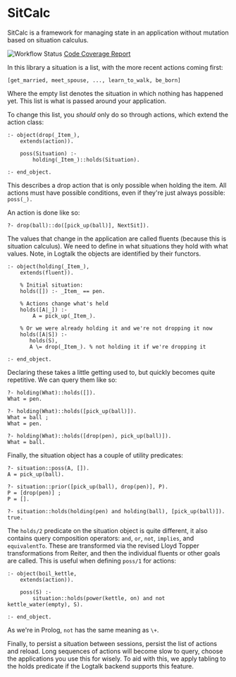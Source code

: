 # SitCalc


SitCalc is a framework for managing state in an application without
mutation based on situation calculus.

![Workflow Status](https://github.com/PaulBrownMagic/SitCalc/workflows/Workflow/badge.svg)
[Code Coverage Report](https://paulbrownmagic.github.io/SitCalc/coverage_report.html)

In this library a situation is a list, with the more recent actions
coming first:

```logtalk
[get_married, meet_spouse, ..., learn_to_walk, be_born]
```

Where the empty list denotes the situation in which nothing has happened
yet. This list is what is passed around your application.

To change this list, you *should* only do so through actions, which
extend the action class:

```logtalk
:- object(drop(_Item_),
    extends(action)).

    poss(Situation) :-
        holding(_Item_)::holds(Situation).

:- end_object.
```

This describes a drop action that is only possible when holding the
item. All actions must have possible conditions, even if they're just
always possible: `poss(_).`

An action is done like so:

```logtalk
?- drop(ball)::do([pick_up(ball)], NextSit]).
```

The values that change in the application are called fluents (because
this is situation calculus). We need to define in what situations they
hold with what values. Note, in Logtalk the objects are identified by
their functors.

```logtalk
:- object(holding(_Item_),
    extends(fluent)).

	% Initial situation:
	holds([]) :- _Item_ == pen.

	% Actions change what's held
	holds([A|_]) :-
	    A = pick_up(_Item_).

	% Or we were already holding it and we're not dropping it now
	holds([A|S]) :-
	   holds(S),
	   A \= drop(_Item_). % not holding it if we're dropping it

:- end_object.
```

Declaring these takes a little getting used to, but quickly becomes
quite repetitive. We can query them like so:

```logtalk
?- holding(What)::holds([]).
What = pen.

?- holding(What)::holds([pick_up(ball)]).
What = ball ;
What = pen.

?- holding(What)::holds([drop(pen), pick_up(ball)]).
What = ball.
```

Finally, the situation object has a couple of utility predicates:

```logtalk
?- situation::poss(A, []).
A = pick_up(ball).

?- situation::prior([pick_up(ball), drop(pen)], P).
P = [drop(pen)] ;
P = [].

?- situation::holds(holding(pen) and holding(ball), [pick_up(ball)]).
true.
```

The `holds/2` predicate on the situation object is quite different, it
also contains query composition operators: `and`, `or`, `not`,
`implies`, and `equivalentTo`. These are transformed via the revised
Lloyd Topper transformations from Reiter, and then the individual
fluents or other goals are called. This is useful when defining `poss/1`
for actions:

```logtalk
:- object(boil_kettle,
    extends(action)).

	poss(S) :-
	    situation::holds(power(kettle, on) and not kettle_water(empty), S).

:- end_object.
```

As we're in Prolog, `not` has the same meaning as `\+`.

Finally, to persist a situation between sessions, persist the list of
actions and reload. Long sequences of actions will become slow to query,
choose the applications you use this for wisely. To aid with this, we
apply tabling to the holds predicate if the Logtalk backend supports
this feature.
